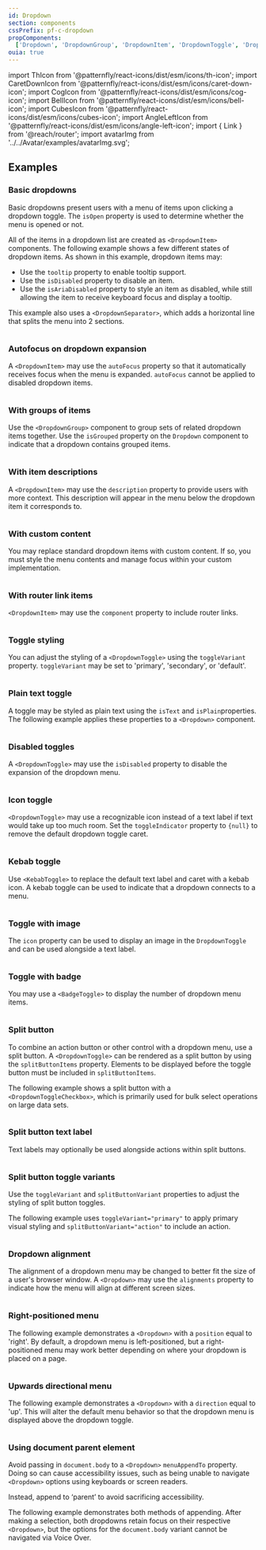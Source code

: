 ```yaml
---
id: Dropdown
section: components
cssPrefix: pf-c-dropdown
propComponents:
  ['Dropdown', 'DropdownGroup', 'DropdownItem', 'DropdownToggle', 'DropdownToggleCheckbox', 'DropdownToggleAction']
ouia: true
---
```


import ThIcon from '@patternfly/react-icons/dist/esm/icons/th-icon';
import CaretDownIcon from '@patternfly/react-icons/dist/esm/icons/caret-down-icon';
import CogIcon from '@patternfly/react-icons/dist/esm/icons/cog-icon';
import BellIcon from '@patternfly/react-icons/dist/esm/icons/bell-icon';
import CubesIcon from '@patternfly/react-icons/dist/esm/icons/cubes-icon';
import AngleLeftIcon from '@patternfly/react-icons/dist/esm/icons/angle-left-icon';
import { Link } from '@reach/router';
import avatarImg from '../../Avatar/examples/avatarImg.svg';

## Examples

### Basic dropdowns

Basic dropdowns present users with a menu of items upon clicking a dropdown toggle. The `isOpen` property is used to determine whether the menu is opened or not.

All of the items in a dropdown list are created as `<DropdownItem>` components. The following example shows a few different states of dropdown items. As shown in this example, dropdown items may: 
- Use the `tooltip` property to enable tooltip support. 
- Use the `isDisabled` property to disable an item.
- Use the `isAriaDisabled` property to style an item as disabled, while still allowing the item to receive keyboard focus and display a tooltip.

This example also uses a `<DropdownSeparator>`, which adds a horizontal line that splits the menu into 2 sections.

```ts file='./DropdownBasic.tsx'
```

### Autofocus on dropdown expansion

A `<DropdownItem>` may use the  `autoFocus` property so that it automatically receives focus when the menu is expanded. `autoFocus` cannot be applied to disabled dropdown items.

```ts file="./DropdownInitialSelection.tsx"
```

### With groups of items

Use the `<DropdownGroup>` component to group sets of related dropdown items together. Use the `isGrouped` property on the `Dropdown` component to indicate that a dropdown contains grouped items.

```ts file="./DropdownGroups.tsx"
```

### With item descriptions

A `<DropdownItem>` may use the `description` property to provide users with more context. This description will appear in the menu below the dropdown item it corresponds to.

```ts file="./DropdownDescriptions.tsx"
```

### With custom content

You may replace standard dropdown items with custom content. If so, you must style the menu contents and manage focus within your custom implementation.

```ts file="./DropdownBasicPanel.tsx"
```

### With router link items

`<DropdownItem>` may use the `component` property to include router links.

```ts file="./DropdownRouterLink.tsx"
```

### Toggle styling

You can adjust the styling of a `<DropdownToggle>` using the `toggleVariant` property. `toggleVariant` may be set to 'primary', 'secondary', or 'default'.

```ts file="./DropdownPrimaryToggle.tsx"
```

### Plain text toggle

A toggle may be styled as plain text using the `isText` and `isPlain`properties. The following example applies these properties to a `<Dropdown>` component.

```ts file="./DropdownPlainTextToggle.tsx"
```

### Disabled toggles

A `<DropdownToggle>` may use the `isDisabled` property to disable the expansion of the dropdown menu.

```ts file="./DropdownDisabled.tsx"
```

### Icon toggle

`<DropdownToggle>` may use a recognizable icon instead of a text label if text would take up too much room. Set the `toggleIndicator` property to `{null}` to remove the default dropdown toggle caret.

```ts file="./DropdownIconOnly.tsx"
```

### Kebab toggle

Use `<KebabToggle>` to replace the default text label and caret with a kebab icon. A kebab toggle can be used to indicate that a dropdown connects to a menu.

```ts file="./DropdownKebab.tsx"
```

### Toggle with image

The `icon` property can be used to display an image in the `DropdownToggle` and can be used alongside a text label.

```ts file="./DropdownImageAndText.tsx"
```

### Toggle with badge

You may use a `<BadgeToggle>` to display the number of dropdown menu items.

```ts file="./DropdownBadge.tsx"
```

### Split button

To combine an action button or other control with a dropdown menu, use a split button. A `<DropdownToggle>` can be rendered as a split button by using the `splitButtonItems` property. Elements to be displayed before the toggle button must be included in `splitButtonItems`.

The following example shows a split button with a `<DropdownToggleCheckbox>`, which is primarily used for bulk select operations on large data sets. 

```ts file="./DropdownSplitButton.tsx"
```

### Split button text label

Text labels may optionally be used alongside actions within split buttons.

```ts file="./DropdownSplitButtonText.tsx"
```

### Split button toggle variants

Use the `toggleVariant` and `splitButtonVariant` properties to adjust the styling of split button toggles. 

The following example uses `toggleVariant="primary"` to apply primary visual styling and `splitButtonVariant="action"` to include an action.

```ts file="./DropdownSplitButtonActionPrimary.tsx"
```

### Dropdown alignment

The alignment of a dropdown menu may be changed to better fit the size of a user's browser window. A `<Dropdown>` may use the `alignments` property to indicate how the menu will align at different screen sizes.

```ts file="./DropdownAlignmentOnBreakpoints.tsx"
```

### Right-positioned menu

The following example demonstrates a `<Dropdown>` with a `position` equal to 'right'. By default, a dropdown menu is left-positioned, but a right-positioned menu may work better depending on where your dropdown is placed on a page.

```ts file="./DropdownPositionRight.tsx"
```

### Upwards directional menu

The following example demonstrates a `<Dropdown>` with a  `direction` equal to 'up'. This will alter the default menu behavior so that the dropdown menu is displayed above the dropdown toggle.

```ts file="./DropdownDirectionUp.tsx"
```

### Using document parent element

Avoid passing in `document.body` to a `<Dropdown>` `menuAppendTo` property. Doing so can cause accessibility issues, such as being unable to navigate `<Dropdown>` options using keyboards or screen readers. 

Instead, append to ‘parent’ to avoid sacrificing accessibility.

The following example demonstrates both methods of appending. After making a selection, both dropdowns retain focus on their respective `<Dropdown>`, but the options for the `document.body` variant cannot be navigated via Voice Over.

```ts file="./DropdownAppendBodyVsParent.tsx"
```
